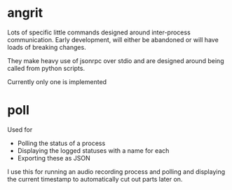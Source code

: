 # angrit
Lots of specific little commands designed around inter-process communication. Early development, will either be abandoned or will have loads of breaking changes.

They make heavy use of jsonrpc over stdio and are designed around being called from python scripts.

Currently only one is implemented

# poll
Used for
- Polling the status of a process
- Displaying the logged statuses with a name for each
- Exporting these as JSON

I use this for running an audio recording process and polling and displaying the current timestamp to automatically cut out parts later on.
